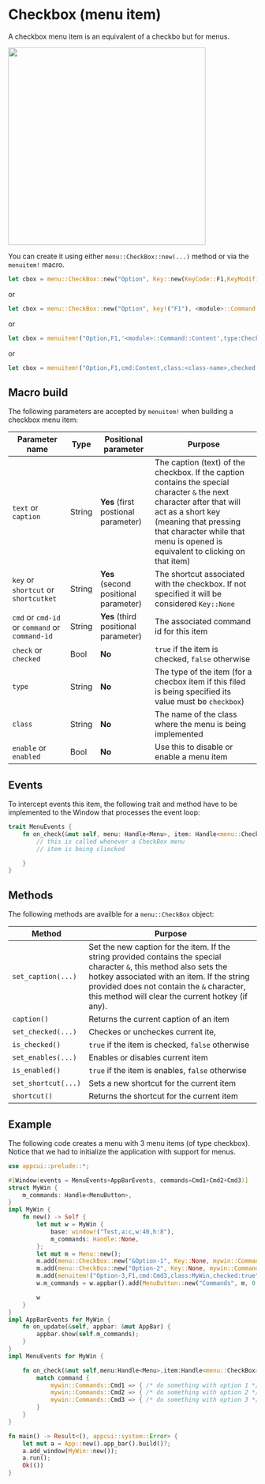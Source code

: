 # Checkbox (menu item)

 A checkbox menu item is an equivalent of a checkbo but for menus. 
 
 <img src="img/checkbox.png" width=400/>
 
 You can create it using either `menu::CheckBox::new(...)` method or via the `menuitem!` macro.

 ```rs
 let cbox = menu::CheckBox::new("Option", Key::new(KeyCode::F1,KeyModifier::None), <module>::Command::Content, true);
 ```
 or
 ```rs
 let cbox = menu::CheckBox::new("Option", key!("F1"), <module>::Command::Content, false);
 ```
 or
 ```rs
 let cbox = menuitem!("Option,F1,'<module>::Command::Content',type:Checkbox");
 ```
 or
 ```rs
 let cbox = menuitem!("Option,F1,cmd:Content,class:<class-name>,checked:true");
 ```

## Macro build

The following parameters are accepted by `menuitem!` when building a checkbox menu item:

| Parameter name                                 | Type   | Positional parameter                  | Purpose                                                                                                                                                                                                                                             |
| ---------------------------------------------- | ------ | ------------------------------------- | --------------------------------------------------------------------------------------------------------------------------------------------------------------------------------------------------------------------------------------------------- |
| `text` or `caption`                            | String | **Yes** (first postional parameter)   | The caption (text) of the checkbox. If the caption contains the special character `&` the next character after that will act as a short key (meaning that pressing that character while that menu is opened is equivalent to clicking on that item) |
| `key` or `shortcut` or `shortcutket`           | String | **Yes** (second positional parameter) | The shortcut associated with the checkbox. If not specified it will be considered `Key::None`                                                                                                                                                       |
| `cmd` or `cmd-id` or `command` or `command-id` | String | **Yes** (third positional parameter)  | The associated command id for this item                                                                                                                                                                                                             |
| `check` or `checked`                           | Bool   | **No**                                | `true` if the item is checked, `false` otherwise                                                                                                                                                                                                    |
| `type`                                         | String | **No**                                | The type of the item (for a checbox item if this filed is being specified its value must be `checkbox`)                                                                                                                                             |
| `class`                                        | String | **No**                                | The name of the class where the menu is being implemented                                                                                                                                                                                           |
| `enable` or `enabled`                          | Bool   | **No**                                | Use this to disable or enable a menu item                                                                                                                                                                                                           |

## Events
To intercept events this item, the following trait and method have to be implemented to the Window that processes the event loop:
```rs
trait MenuEvents {
    fn on_check(&mut self, menu: Handle<Menu>, item: Handle<menu::CheckBox>, command: <module>::Commands, checked: bool) {
        // this is called whenever a CheckBox menu 
        // item is being cliecked

    }
}
```

## Methods

The following methods are availble for a `menu::CheckBox` object:

| Method              | Purpose                                                                                                                                                                                                                                                               |
| ------------------- | --------------------------------------------------------------------------------------------------------------------------------------------------------------------------------------------------------------------------------------------------------------------- |
| `set_caption(...)`  | Set the new caption for the item. If the string provided contains the special character `&`, this method also sets the hotkey associated with an item. If the string provided does not contain the `&` character, this method will clear the current hotkey (if any). |
| `caption()`         | Returns the current caption of an item                                                                                                                                                                                                                                |
| `set_checked(...)`  | Checkes or uncheckes current ite,                                                                                                                                                                                                                                     |
| `is_checked()`      | `true` if the item is checked, `false` otherwise                                                                                                                                                                                                                      |
| `set_enables(...)`  | Enables or disables current item                                                                                                                                                                                                                                      |
| `is_enabled()`      | `true` if the item is enables, `false` otherwise                                                                                                                                                                                                                      |
| `set_shortcut(...)` | Sets a new shortcut for the current item                                                                                                                                                                                                                              |
| `shortcut()`        | Returns the shortcut for the current item                                                                                                                                                                                                                             |

## Example

The following code creates a menu with 3 menu items (of type checkbox). Notice that we had to initialize the application with support for menus.

```rs
use appcui::prelude::*;

#[Window(events = MenuEvents+AppBarEvents, commands=Cmd1+Cmd2+Cmd3)]
struct MyWin {
    m_commands: Handle<MenuButton>,
}
impl MyWin {
    fn new() -> Self {
        let mut w = MyWin {
            base: window!("Test,a:c,w:40,h:8"),
            m_commands: Handle::None,
        };
        let mut m = Menu::new();
        m.add(menu::CheckBox::new("&Option-1", Key::None, mywin::Commands::Cmd1,true));
        m.add(menu::CheckBox::new("Option-2", Key::None, mywin::Commands::Cmd2,false));
        m.add(menuitem!("Option-3,F1,cmd:Cmd3,class:MyWin,checked:true"));
        w.m_commands = w.appbar().add(MenuButton::new("Commands", m, 0, Side::Left));

        w
    }
}
impl AppBarEvents for MyWin {
    fn on_update(&self, appbar: &mut AppBar) {
        appbar.show(self.m_commands);
    }
}
impl MenuEvents for MyWin {

    fn on_check(&mut self,menu:Handle<Menu>,item:Handle<menu::CheckBox>,command:mywin::Commands,checked:bool) {
        match command {
            mywin::Commands::Cmd1 => { /* do something with option 1 */ },
            mywin::Commands::Cmd2 => { /* do something with option 2 */ },
            mywin::Commands::Cmd3 => { /* do something with option 3 */ },
        }
    }
}

fn main() -> Result<(), appcui::system::Error> {
    let mut a = App::new().app_bar().build()?;
    a.add_window(MyWin::new());
    a.run();
    Ok(())
}
```